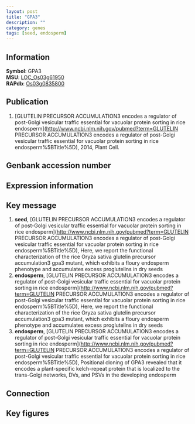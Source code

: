 ```yaml
---
layout: post
title: "GPA3"
description: ""
category: genes
tags: [seed, endosperm]
---
```


## Information
__Symbol__: GPA3  
__MSU__: [LOC_Os03g61950](http://rice.plantbiology.msu.edu/cgi-bin/ORF_infopage.cgi?orf=LOC_Os03g61950)  
__RAPdb__: [Os03g0835800](http://rapdb.dna.affrc.go.jp/viewer/gbrowse_details/irgsp1?name=Os03g0835800)  

## Publication
1. [GLUTELIN PRECURSOR ACCUMULATION3 encodes a regulator of post-Golgi vesicular traffic essential for vacuolar protein sorting in rice endosperm](http://www.ncbi.nlm.nih.gov/pubmed?term=GLUTELIN PRECURSOR ACCUMULATION3 encodes a regulator of post-Golgi vesicular traffic essential for vacuolar protein sorting in rice endosperm%5BTitle%5D), 2014, Plant Cell.

## Genbank accession number

## Expression information

## Key message
1. __seed__, [GLUTELIN PRECURSOR ACCUMULATION3 encodes a regulator of post-Golgi vesicular traffic essential for vacuolar protein sorting in rice endosperm](http://www.ncbi.nlm.nih.gov/pubmed?term=GLUTELIN PRECURSOR ACCUMULATION3 encodes a regulator of post-Golgi vesicular traffic essential for vacuolar protein sorting in rice endosperm%5BTitle%5D),  Here, we report the functional characterization of the rice Oryza sativa glutelin precursor accumulation3 gpa3 mutant, which exhibits a floury endosperm phenotype and accumulates excess proglutelins in dry seeds
2. __endosperm__, [GLUTELIN PRECURSOR ACCUMULATION3 encodes a regulator of post-Golgi vesicular traffic essential for vacuolar protein sorting in rice endosperm](http://www.ncbi.nlm.nih.gov/pubmed?term=GLUTELIN PRECURSOR ACCUMULATION3 encodes a regulator of post-Golgi vesicular traffic essential for vacuolar protein sorting in rice endosperm%5BTitle%5D),  Here, we report the functional characterization of the rice Oryza sativa glutelin precursor accumulation3 gpa3 mutant, which exhibits a floury endosperm phenotype and accumulates excess proglutelins in dry seeds
3. __endosperm__, [GLUTELIN PRECURSOR ACCUMULATION3 encodes a regulator of post-Golgi vesicular traffic essential for vacuolar protein sorting in rice endosperm](http://www.ncbi.nlm.nih.gov/pubmed?term=GLUTELIN PRECURSOR ACCUMULATION3 encodes a regulator of post-Golgi vesicular traffic essential for vacuolar protein sorting in rice endosperm%5BTitle%5D),  Positional cloning of GPA3 revealed that it encodes a plant-specific kelch-repeat protein that is localized to the trans-Golgi networks, DVs, and PSVs in the developing endosperm

## Connection

## Key figures


